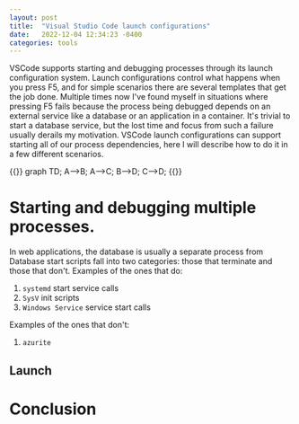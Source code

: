 ```yaml
---
layout: post
title:  "Visual Studio Code launch configurations"
date:   2022-12-04 12:34:23 -0400
categories: tools
---
```


VSCode supports starting and debugging processes through its launch configuration system.
Launch configurations control what happens when you press F5, and for simple scenarios there are several templates that get the job done.
Multiple times now I've found myself in situations where pressing F5 fails because the process being debugged depends on an external service like a database or an application in a container.
It's trivial to start a database service, but the lost time and focus from such a failure usually derails my motivation.
VSCode launch configurations can support starting all of our process dependencies, here I will describe how to do it in a few different scenarios.

{{<mermaid>}}
graph TD;
  A-->B;
  A-->C;
  B-->D;
  C-->D;
{{</mermaid>}}

# Starting and debugging multiple processes.
In web applications, the database is usually a separate process from 
Database start scripts fall into two categories: those that terminate and those that don't.
Examples of the ones that do:
1. `systemd` start service calls
1. `SysV` init scripts
1. `Windows Service` service start calls

Examples of the ones that don't:
1. `azurite`

## Launch

# Conclusion